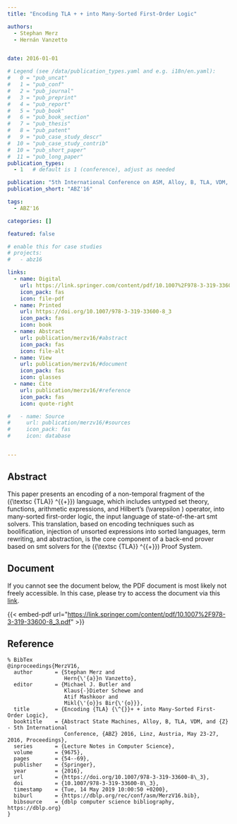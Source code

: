 ```yaml
---
title: "Encoding TLA + + into Many-Sorted First-Order Logic"

authors:
  - Stephan Merz
  - Hernán Vanzetto


date: 2016-01-01

# Legend (see /data/publication_types.yaml and e.g. i18n/en.yaml): 
#   0 = "pub_uncat"
#   1 = "pub_conf"
#   2 = "pub_journal"
#   3 = "pub_preprint"
#   4 = "pub_report"
#   5 = "pub_book"
#   6 = "pub_book_section"
#   7 = "pub_thesis"
#   8 = "pub_patent"
#   9 = "pub_case_study_descr"
#  10 = "pub_case_study_contrib"
#  10 = "pub_short_paper"
#  11 = "pub_long_paper"
publication_types:
  - 1   # default is 1 (conference), adjust as needed

publication: "5th International Conference on ASM, Alloy, B, TLA, VDM, and Z (ABZ'16)"
publication_short: "ABZ'16"

tags:
  - ABZ'16

categories: []

featured: false

# enable this for case studies
# projects:
#   - abz16

links:
  - name: Digital
    url: https://link.springer.com/content/pdf/10.1007%2F978-3-319-33600-8_3.pdf
    icon_pack: fas
    icon: file-pdf
  - name: Printed
    url: https://doi.org/10.1007/978-3-319-33600-8_3
    icon_pack: fas
    icon: book
  - name: Abstract
    url: publication/merzv16/#abstract
    icon_pack: fas
    icon: file-alt
  - name: View
    url: publication/merzv16/#document
    icon_pack: fas
    icon: glasses
  - name: Cite
    url: publication/merzv16/#reference
    icon_pack: fas
    icon: quote-right

#   - name: Source
#     url: publication/merzv16/#sources
#     icon_pack: fas
#     icon: database


---
```


## Abstract

This paper presents an encoding of a non-temporal fragment of the \({\textsc {TLA}} ^{{+}}\) language, which includes untyped set theory, functions, arithmetic expressions, and Hilbert’s \(\varepsilon \) operator, into many-sorted first-order logic, the input language of state-of-the-art smt solvers. This translation, based on encoding techniques such as boolification, injection of unsorted expressions into sorted languages, term rewriting, and abstraction, is the core component of a back-end prover based on smt solvers for the \({\textsc {TLA}} ^{{+}}\) Proof System.

## Document

If you cannot see the document below, the PDF document is most likely not freely accessible. In this case, please try to access the document via this <a href="https://link.springer.com/content/pdf/10.1007%2F978-3-319-33600-8_3.pdf">link</a>.

{{< embed-pdf url="https://link.springer.com/content/pdf/10.1007%2F978-3-319-33600-8_3.pdf" >}}

## Reference

```
% BibTex
@inproceedings{MerzV16,
  author       = {Stephan Merz and
                  Hern{\'{a}}n Vanzetto},
  editor       = {Michael J. Butler and
                  Klaus{-}Dieter Schewe and
                  Atif Mashkoor and
                  Mikl{\'{o}}s Bir{\'{o}}},
  title        = {Encoding {TLA} {\^{}}+ + into Many-Sorted First-Order Logic},
  booktitle    = {Abstract State Machines, Alloy, B, TLA, VDM, and {Z} - 5th International
                  Conference, {ABZ} 2016, Linz, Austria, May 23-27, 2016, Proceedings},
  series       = {Lecture Notes in Computer Science},
  volume       = {9675},
  pages        = {54--69},
  publisher    = {Springer},
  year         = {2016},
  url          = {https://doi.org/10.1007/978-3-319-33600-8\_3},
  doi          = {10.1007/978-3-319-33600-8\_3},
  timestamp    = {Tue, 14 May 2019 10:00:50 +0200},
  biburl       = {https://dblp.org/rec/conf/asm/MerzV16.bib},
  bibsource    = {dblp computer science bibliography, https://dblp.org}
}


```

<!-- # add information for case study papers (if available)
## Sources

- **Used formal method:**
  [ASM](/method/asm)
- **Resources and tools:**
  Asmeta

For more information, please contact the <a href ="mailto:silvia.bonfanti@unibg.it;arcaini@nii.ac.jp;angelo.gargantini@unibg.it;scandurra@unibg.it;elvinia.riccobene@unimi.it">authors</a>-->

